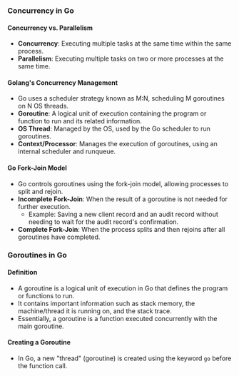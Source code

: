 ### Concurrency in Go


#### Concurrency vs. Parallelism
- **Concurrency**: Executing multiple tasks at the same time within the same process.
- **Parallelism**: Executing multiple tasks on two or more processes at the same time.

#### Golang's Concurrency Management
- Go uses a scheduler strategy known as M:N, scheduling M goroutines on N OS threads.
- **Goroutine**: A logical unit of execution containing the program or function to run and its related information.
- **OS Thread**: Managed by the OS, used by the Go scheduler to run goroutines.
- **Context/Processor**: Manages the execution of goroutines, using an internal scheduler and runqueue.

#### Go Fork-Join Model
- Go controls goroutines using the fork-join model, allowing processes to split and rejoin.
- **Incomplete Fork-Join**: When the result of a goroutine is not needed for further execution.
  - Example: Saving a new client record and an audit record without needing to wait for the audit record's confirmation.
- **Complete Fork-Join**: When the process splits and then rejoins after all goroutines have completed.


### Goroutines in Go

#### Definition
- A goroutine is a logical unit of execution in Go that defines the program or functions to run.
- It contains important information such as stack memory, the machine/thread it is running on, and the stack trace.
- Essentially, a goroutine is a function executed concurrently with the main goroutine.

#### Creating a Goroutine
- In Go, a new "thread" (goroutine) is created using the keyword `go` before the function call.